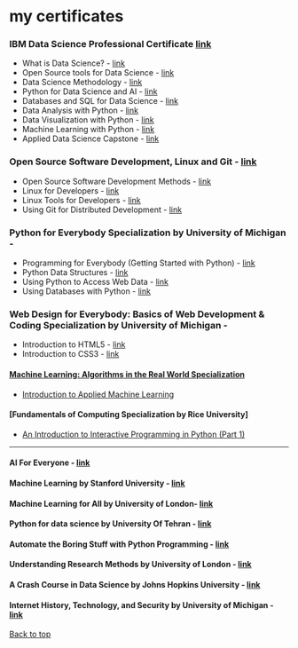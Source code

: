 <a name="top"></a>
# my certificates
### IBM Data Science Professional Certificate  <a  href="https://www.coursera.org/account/accomplishments/specialization/JV3MBSQTA9T7?utm_source=link&utm_campaign=copybutton_certificate">link</a> 
* What is Data Science? - <a color='black' href="https://www.coursera.org/account/accomplishments/verify/TWQUWWAJC9C6?utm_source=link&utm_campaign=copybutton_certificate">link</a> 
* Open Source tools for Data Science - <a href= "https://www.coursera.org/account/accomplishments/verify/ZZ3WPYAMAK6U?utm_source=link&utm_campaign=copybutton_certificate" > link </a>
* Data Science Methodology - <a target="_blank" href="https://www.coursera.org/account/accomplishments/verify/KGUJWKZ9FPKY?utm_source=link&utm_campaign=copybutton_certificate">link</a>
* Python for Data Science and AI - <a href= "https://www.coursera.org/account/accomplishments/verify/APQ9DUJZPXDY?utm_source=link&utm_campaign=copybutton_certificate" > link </a>
* Databases and SQL for Data Science - <a href= "https://www.coursera.org/account/accomplishments/verify/TYJBUKNMRGFF?utm_source=link&utm_campaign=copybutton_certificate" > link </a>
* Data Analysis with Python - <a href= "https://www.coursera.org/account/accomplishments/verify/JUDWJPGGKU2Z?utm_source=link&utm_campaign=copybutton_certificate" > link </a>
* Data Visualization with Python - <a href= "https://www.coursera.org/account/accomplishments/verify/X5BFNMFQHD52?utm_source=link&utm_campaign=copybutton_certificate" > link </a>
* Machine Learning with Python - <a href= "https://www.coursera.org/account/accomplishments/verify/2B6ZEPCS243C?utm_source=link&utm_campaign=copybutton_certificate" > link </a>
* Applied Data Science Capstone - <a href= "https://www.coursera.org/account/accomplishments/verify/RAKMVBWH9QWG?utm_source=link&utm_campaign=copybutton_certificate" > link </a>


### Open Source Software Development, Linux and Git - <a href= "https://coursera.org/share/37efa2ad69a6e1201b86c9271a558bf1">link</a>
* Open Source Software Development Methods  - <a href= "https://coursera.org/share/5538cfe2e176c38567a1d428a37efcbe">link</a>
* Linux for Developers  - <a href="https://coursera.org/share/30e9d543b057514b27ccdbe1af4ceee3">link</a>
* Linux Tools for Developers  - <a href="https://coursera.org/share/30e9d543b057514b27ccdbe1af4ceee3">link</a>
* Using Git for Distributed Development  - <a href="https://coursera.org/share/21b925ba61fb958d13a08ae06beae83f">link</a>


### Python for Everybody Specialization by University of Michigan - 
* Programming for Everybody (Getting Started with Python) - <a href= "https://coursera.org/share/edac0ab2f4faa6b043e47a3c644cbeeb">link</a>
* Python Data Structures - <a href= "https://coursera.org/share/e418b11d860c0f9fd6e73ca2132270d8">link</a>
* Using Python to Access Web Data - <a href= "https://coursera.org/share/d9812a73e017bbc832f43925f2a7b91d">link</a>
* Using Databases with Python - <a href= "https://coursera.org/share/1874129c26818646f2175d6991569e85">link</a>


### Web Design for Everybody: Basics of Web Development & Coding Specialization by University of Michigan - 
* Introduction to HTML5 - <a href= "https://coursera.org/share/b319b3855e8d4d11f72a6e6eab146013">link</a>
* Introduction to CSS3 - <a href= "https://coursera.org/share/3bdd0fcfbd5ea2f8cc210ab73b011bea">link</a>

#### [Machine Learning: Algorithms in the Real World Specialization](https://www.coursera.org/specializations/machine-learning-algorithms-real-world)
  * [Introduction to Applied Machine Learning](https://coursera.org/share/2070c6bfa1b5f17540d2b9690c5d24dc)
#### [Fundamentals of Computing Specialization by Rice University]
  * [An Introduction to Interactive Programming in
Python (Part 1)](https://coursera.org/share/d20430717a7b300d8106bbcf6ab9ce0d)
<hr>


#### AI For Everyone - <a href= "https://coursera.org/share/bfe9a480ad4ae247d862c5b2917ed249">link</a> 


#### Machine Learning by  Stanford University - <a href= "https://coursera.org/share/cc1582596358716712c2662ebd1d0c26">link</a>

#### Machine Learning for All  by University of London- <a href=https://coursera.org/share/cb66c70ff8d67149035d80582e3403ad>link</a>


#### Python for data science by University Of Tehran - <a href= "https://github.com/arminazimi/my-certificates/blob/master/Python%20for%20data%20science.pdf">link</a>

#### Automate the Boring Stuff with Python Programming - <a href= "https://github.com/arminazimi/my-certificates/blob/master/Automate%20the%20Boring%20Stuff%20with%20Python%20Programming.pdf">link</a>

#### Understanding Research Methods by University of London - <a href= "https://coursera.org/share/020c37a04252cbceeb0b857a0d1023f6">link</a>

#### A Crash Course in Data Science by Johns Hopkins University - <a href= "https://coursera.org/share/6acc95dc976b742167b537db258f4615">link</a>

#### Internet History, Technology, and Security by University of Michigan - <a href= "https://coursera.org/share/756b86146fbdfd93f43bd16f243acf6b">link</a>


<!--content here-->
<a href="#top">Back to top</a>
